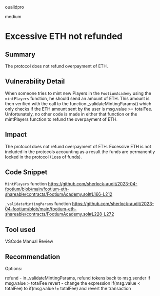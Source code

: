 oualidpro

medium

# Excessive ETH not refunded

## Summary
The protocol does not refund overpayment of ETH.

## Vulnerability Detail
When someone tries to mint new Players in the `FootiumAcademy` using the `mintPlayers` function, he should send an amount of ETH. This amount is then verified with the call to the function _validateMintingParams() which only checks if the ETH amount sent by the user is msg.value >= totalFee. Unfortunately, no other code is made in either that function or the mintPlayers function to refund the overpayment of ETH.

## Impact
The protocol does not refund overpayment of ETH. Excessive ETH is not included in the protocols accounting as a result the funds are permanently locked in the protocol (Loss of funds).

## Code Snippet
`MintPlayers` function 
https://github.com/sherlock-audit/2023-04-footium/blob/main/footium-eth-shareable/contracts/FootiumAcademy.sol#L166-L212

`_validateMintingParams` function
https://github.com/sherlock-audit/2023-04-footium/blob/main/footium-eth-shareable/contracts/FootiumAcademy.sol#L228-L272


## Tool used
VSCode
Manual Review

## Recommendation
Options:

refund - in _validateMintingParams, refund tokens back to msg.sender if msg.value > totalFee
revert - change the expression if(msg.value < totalFee) to if(msg.value != totalFee) and revert the transaction